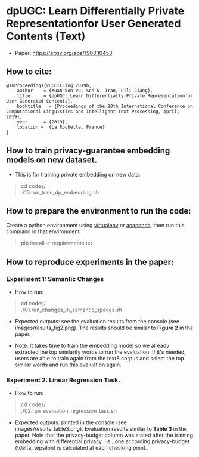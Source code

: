# dpUGC: Learn Differentially Private Representationfor User Generated Contents (Text)
* Paper: https://arxiv.org/abs/1903.10453
## How to cite:
```
@InProceedings{Vu:CiCLing:2019b,
	author    = {Xuan-Son Vu, Son N. Tran, Lili Jiang},
	title     = {dpUGC: Learn Differentially Private Representationfor User Generated Contents},
	booktitle   = {Proceedings of the 20th International Conference on Computational Linguistics and Intelligent Text Processing, April, 2019},
	year      = {2019},
	location = 	{La Rochelle, France}
}
```

## How to train privacy-guarantee embedding models on new dataset.
* This is for training private embedding on new data:
> cd codes/ <br>
> ./10.run_train_dp_embedding.sh

## How to prepare the environment to run the code:
Create a python environment using [virtualenv](https://docs.python.org/3/library/venv.html) 
or [anaconda](https://www.anaconda.com/distribution/), 
then run this command in that environment:
> pip install -r requirements.txt

## How to reproduce experiments in the paper:

### Experiment 1: Semantic Changes
* How to run:
> cd codes/ <br>
> ./01.run_changes_in_semantic_spaces.sh
* Expected outputs: see the evaluation results from the console (see images/results_fig2.png). 
The results should be similar to **Figure 2** in the paper.

* Note:
It takes time to train the embedding model so we already extracted the top similarity 
words to run the evaluation. If it's needed, users are able to train again from the text8 corpus
and select the top similar words and run this evaluation again.

### Experiment 2: Linear Regression Task.
* How to run:
> cd codes/ <br>
> ./02.run_evaluation_regression_task.sh

* Expected outputs: printed in the console (see images/results_table3.png). Evaluation results similar to **Table 3** in the paper. 
Note that the privacy-budget column was stated after the training embedding with differential privacy, 
i.e., one according privacy-budget (\delta, \epsilon) is calculated at each checking point.
